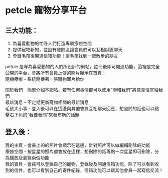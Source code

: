 # petcle 寵物分享平台

## 三大功能：
1. 為喜愛動物的忙碌人們打造專屬療癒空間
2. 提供寵物新知，並設有發問區讓會員們可以互相討論聊天
3. 登錄毛孩後開通信箱功能！讓毛孩找到一起散步的朋友

petcle 是專為喜愛動物的人們所設計的網站，註冊後即可開通功能，這裡是完全公開的平台，會將所有會員上傳的照片顯示在首頁！<br/>
隨機療癒 - 系統隨機丟一張寵物圖片給你

關於我們 - 簡單介紹本網站，若有任何事情都可以使用“聯絡我們”將意見信寄給我們<br/>
最新消息 - 不定期更新寵物相關的最新消息<br/>
毛孩大小事 - 登入後可以在這邊與其他會員互相聊天回應，想發問的話也可以點擊右下角的“我要發問”來發布新的話題

## 登入後：
我的主頁 - 會員上的的照片會顯示在這邊，針對照片可以做編輯刪除的功能<br/>
療癒空間 - 按星星的照片都會放在這裡，想刪除的話再點一次星星即可刪除，分為播放及瀏覽兩個功能<br/>
我的寶貝 - 會員可以登錄自己的寵物，登錄後及開通信箱功能，除了可以看到收到的信件，也可以看到自己的寄件紀錄，信箱功能可以跟其他會員一起寫信交流！

